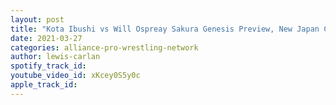 ```yaml
---
layout: post
title: "Kota Ibushi vs Will Ospreay Sakura Genesis Preview, New Japan Cup USA,  Andrade"
date: 2021-03-27
categories: alliance-pro-wrestling-network
author: lewis-carlan
spotify_track_id: 
youtube_video_id: xKcey0S5y0c
apple_track_id: 
---
```

